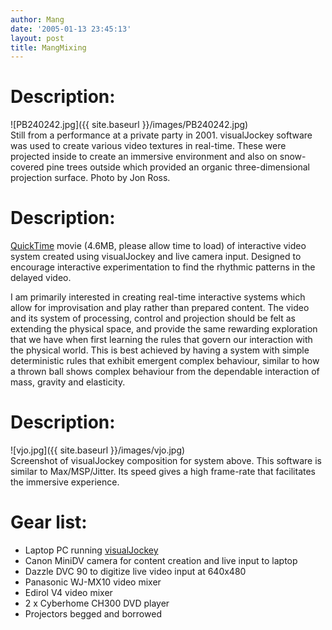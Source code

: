 ```yaml
---
author: Mang
date: '2005-01-13 23:45:13'
layout: post
title: MangMixing
---
```


# Description:
![PB240242.jpg]({{ site.baseurl }}/images/PB240242.jpg)<br>
Still from a performance at a private party in 2001.  visualJockey software was used to create various video textures in real-time.  These were projected inside to create an immersive environment and also on snow-covered pine trees outside which provided an organic three-dimensional projection surface.  Photo by Jon Ross.

# Description:
[QuickTime](QuickTime.html) movie (4.6MB, please allow time to load) of interactive video system created using visualJockey and live camera input.  Designed to encourage interactive experimentation to find the rhythmic patterns in the delayed video.

I am primarily interested in creating real-time interactive systems which allow for improvisation and play rather than prepared content.  The video and its system of processing, control and projection should be felt as extending the physical space, and provide the same rewarding exploration that we have when first learning the rules that govern our interaction with the physical world.  This is best achieved by having a system with simple deterministic rules that exhibit emergent complex behaviour, similar to how a thrown ball shows complex behaviour from the dependable interaction of mass, gravity and elasticity.

# Description:
![vjo.jpg]({{ site.baseurl }}/images/vjo.jpg)<br>
Screenshot of visualJockey composition for system above. This software is similar to Max/MSP/Jitter.  Its speed gives a high frame-rate that facilitates the immersive experience.

# Gear list:

* Laptop PC running [visualJockey](http://www.visualjockey.com)
* Canon MiniDV camera for content creation and live input to laptop
* Dazzle DVC 90 to digitize live video input at 640x480
* Panasonic WJ-MX10 video mixer
* Edirol V4 video mixer
* 2 x Cyberhome CH300 DVD player
* Projectors begged and borrowed
